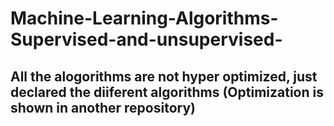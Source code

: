 # Machine-Learning-Algorithms-Supervised-and-unsupervised-
## All the alogorithms are not hyper optimized, just declared the diiferent algorithms (Optimization is shown in another repository) 
